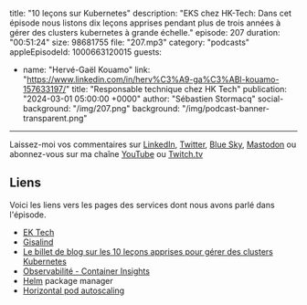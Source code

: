 title: "10 leçons sur Kubernetes"
description: "EKS chez HK-Tech: Dans cet épisode nous listons dix leçons apprises pendant plus de trois années à gérer des clusters kubernetes à grande échelle."
episode: 207
duration: "00:51:24"
size: 98681755
file: "207.mp3"
category: "podcasts"
appleEpisodeId: 1000663120015
guests:
  - name: "Hervé-Gaël Kouamo"
    link: "https://www.linkedin.com/in/herv%C3%A9-ga%C3%ABl-kouamo-157633197/"
    title: "Responsable technique chez HK Tech"
publication: "2024-03-01 05:00:00 +0000"
author: "Sébastien Stormacq"
social-background: "/img/207.png"
background: "/img/podcast-banner-transparent.png"
---

Laissez-moi vos commentaires sur [LinkedIn](https://www.linkedin.com/in/sebastienstormacq/), [Twitter](https://twitter.com/sebsto), [Blue Sky](https://bsky.app/profile/sebsto.bsky.social), [Mastodon](https://awscommunity.social/@sebsto) ou abonnez-vous sur ma chaîne [YouTube](https://www.youtube.com/sebsto) ou [Twitch.tv](https://www.twitch.tv/sebAWS)

## Liens

Voici les liens vers les pages des services dont nous avons parlé dans l'épisode.

- [EK Tech](https://thehktech.com/fr/index/)
- [Gisalind](https://www.gisalind.fr/)
- [Le billet de blog sur les 10 leçons apprises pour gérer des clusters Kubernetes](https://hervekhg.medium.com/3-years-managing-kubernetes-clusters-my-10-lessons-b565a5509f0e)
- [Observabilité - Container Insights](https://docs.aws.amazon.com/AmazonCloudWatch/latest/monitoring/ContainerInsights.html)
- [Helm](https://helm.sh/docs/) package manager
- [Horizontal pod autoscaling](https://kubernetes.io/docs/tasks/run-application/horizontal-pod-autoscale/)